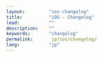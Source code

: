 ```yaml
---
layout:         "ios-changelog"
title:          "iOS - Changelog"
lead:           ""
description:    ""
keywords:       "changelog"
permalink:       jp/ios/changelog/
lang:           "jp"
---
```


